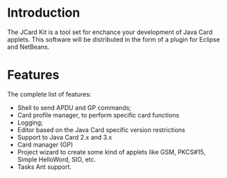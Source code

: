 # Introduction #

The JCard Kit is a tool set for enchance your development of Java Card applets. This software will be distributed in the form of a plugin for Eclipse and NetBeans.

# Features #

The complete list of features:
  * Shell to send APDU and GP commands;
  * Card profile manager, to perform specific card functions
  * Logging;
  * Editor based on the Java Card specific version restrictions
  * Support to Java Card 2.x and 3.x
  * Card manager (GP)
  * Project wizard to create some kind of applets like GSM, PKCS#15, Simple HelloWord, SIO, etc.
  * Tasks Ant support.